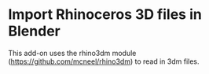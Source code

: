 Import Rhinoceros 3D files in Blender
=====================================

This add-on uses the rhino3dm module
(https://github.com/mcneel/rhino3dm) to read in 3dm files.
